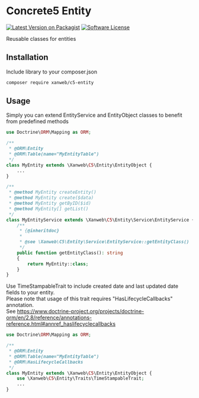 # Concrete5 Entity
[![Latest Version on Packagist](https://img.shields.io/packagist/v/xanweb/c5-entity.svg?style=flat-square)](https://packagist.org/packages/xanweb/c5-entity)
[![Software License](https://img.shields.io/badge/license-MIT-brightgreen.svg?style=flat-square)](LICENSE)

Reusable classes for entities

## Installation

Include library to your composer.json
```bash
composer require xanweb/c5-entity
```

## Usage
Simply you can extend EntityService and EntityObject classes to benefit from predefined methods

```php
use Doctrine\ORM\Mapping as ORM;

/**
 * @ORM\Entity
 * @ORM\Table(name="MyEntityTable")
 */
class MyEntity extends \Xanweb\C5\Entity\EntityObject {
    ...
} 

/**
 * @method MyEntity createEntity()
 * @method MyEntity create($data)
 * @method MyEntity getByID($id)
 * @method MyEntity[] getList()
 */
class MyEntityService extends \Xanweb\C5\Entity\Service\EntityService {
    /**
     * {@inheritdoc}
     *
     * @see \Xanweb\C5\Entity\Service\EntityService::getEntityClass()
     */
    public function getEntityClass(): string
    {
        return MyEntity::class;
    }
}
```

Use TimeStampableTrait to include created date and last updated date fields to your entity.<br>
Please note that usage of this trait requires "HasLifecycleCallbacks" annotation.<br>
See https://www.doctrine-project.org/projects/doctrine-orm/en/2.8/reference/annotations-reference.html#annref_haslifecyclecallbacks

```php
use Doctrine\ORM\Mapping as ORM;

/**
 * @ORM\Entity
 * @ORM\Table(name="MyEntityTable")
 * @ORM\HasLifecycleCallbacks
 */
class MyEntity extends \Xanweb\C5\Entity\EntityObject {
    use \Xanweb\C5\Entity\Traits\TimeStampableTrait;
    ...
} 
```